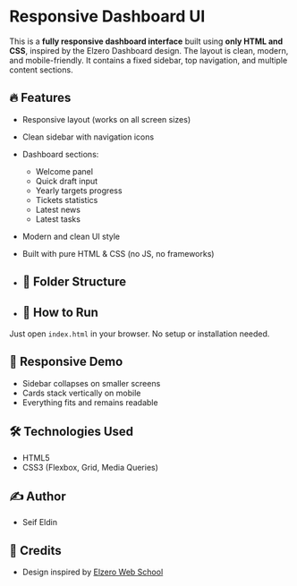 # Responsive Dashboard UI

This is a **fully responsive dashboard interface** built using **only HTML and CSS**, inspired by the Elzero Dashboard design. The layout is clean, modern, and mobile-friendly. It contains a fixed sidebar, top navigation, and multiple content sections.

## 🔥 Features

- Responsive layout (works on all screen sizes)
- Clean sidebar with navigation icons
- Dashboard sections:
  - Welcome panel
  - Quick draft input
  - Yearly targets progress
  - Tickets statistics
  - Latest news
  - Latest tasks
- Modern and clean UI style
- Built with pure HTML & CSS (no JS, no frameworks)
  
- ## 📁 Folder Structure

- ## 🚀 How to Run

Just open `index.html` in your browser. No setup or installation needed.

## 📱 Responsive Demo

- Sidebar collapses on smaller screens
- Cards stack vertically on mobile
- Everything fits and remains readable

## 🛠️ Technologies Used

- HTML5
- CSS3 (Flexbox, Grid, Media Queries)

## ✍️ Author

- Seif Eldin

## 📌 Credits

- Design inspired by [Elzero Web School](https://elzero.org)
